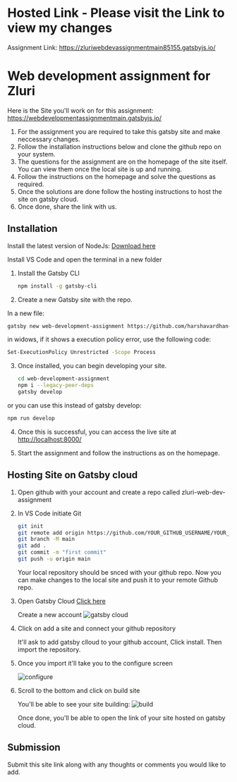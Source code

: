 # Hosted Link - Please visit the Link to view my changes
Assignment Link: <a href="https://zluriwebdevassignmentmain85155.gatsbyjs.io/" target="_blank">https://zluriwebdevassignmentmain85155.gatsbyjs.io/</a>

# Web development assignment for Zluri
Here is the Site you'll work on for this assignment: <a href="https://webdevelopmentassignmentmain.gatsbyjs.io/" target="_blank">https://webdevelopmentassignmentmain.gatsbyjs.io/</a>
1. For the assignment you are required to take this gatsby site and make neccessary changes.
2. Follow the installation instructions below and clone the github repo on your system.
3. The questions for the assignment are on the homepage of the site itself. You can view them once the local site is up and running.
4. Follow the instructions on the homepage and solve the questions as required.
5. Once the solutions are done follow the hosting instructions to host the site on gatsby cloud.
6. Once done, share the link with us.


## Installation

Install the latest version of NodeJs: <a href="https://nodejs.org/en" target="_blank">Download here</a>

Install VS Code and open the terminal in a new folder

1. Install the Gatsby CLI

   ```sh
   npm install -g gatsby-cli
   ```

2. Create a new Gatsby site with the repo.

In a new file: 

   ```sh
   gatsby new web-development-assignment https://github.com/harshavardhan-zluri/web-development-assignment
   ```
in widows, if it shows a execution policy error, use the following code:

   ```sh
   Set-ExecutionPolicy Unrestricted -Scope Process
   ```

3. Once installed, you can begin developing your site.

   ```sh
   cd web-development-assignment
   npm i --legacy-peer-deps
   gatsby develop
   ```

or you can use this instead of gatsby develop:

   ```sh
   npm run develop
   ```

4. Once this is successful, you can access the live site at <a href="http://localhost:8000/" target="_blank"> http://localhost:8000/ </a>

5. Start the assignment and follow the instructions as on the homepage.


## Hosting Site on Gatsby cloud

1. Open github with your account and create a repo called zluri-web-dev-assignment

2. In VS Code initiate Git

   ```sh
   git init
   git remote add origin https://github.com/YOUR_GITHUB_USERNAME/YOUR_GITHUB_REPO_NAME.git
   git branch -M main
   git add .
   git commit -m "first commit"
   git push -u origin main
   ```

   Your local repository should be snced with your github repo.
   Now you can make changes to the local site and push it to your remote Github repo.
   
3. Open Gatsby Cloud <a href="https://www.gatsbyjs.com/dashboard/" target="_blank" > Click here </a>

   Create a new account
   <img src="https://www.gatsbyjs.com/static/9c130998b561f1770834309715c99d5b/321ea/01-create-a-site-button.png" alt="gatsby cloud" />


4. Click on add a site and connect your github repository

   It'll ask to add gatsby clloud to your github account, Click install.
   Then import the repository.

5. Once you import it'll take you to the configure screen

   <img src="https://www.gatsbyjs.com/static/61bb418dbf509217b076a19507374eef/321ea/05-add-site-details.png" alt="configure" />
   
6. Scroll to the bottom and click on build site

   You'll be able to see your site building:
   <img src="https://www.gatsbyjs.com/static/d82ecf06f74d4195697a9a4c9253049d/321ea/07-site-page.png" alt="build" />

   Once done, you'll be able to open the link of your site hosted on gatsby cloud.

## Submission

Submit this site link along with any thoughts or comments you would like to add.
   
